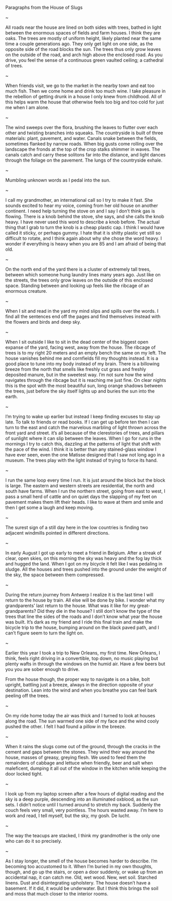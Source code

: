 Paragraphs from the House of Slugs

~

All roads near the house are lined on both sides with trees, bathed in light between the enormous spaces of fields and farm houses. I think they are oaks. The trees are mostly of uniform height, likely planted near the same time a couple generations ago. They only get light on one side, as the opposite side of the road blocks the sun. The trees thus only grow leaves on the outside of the road, and arch high above the enclosed road. As you drive, you feel the sense of a continuous green vaulted ceiling; a cathedral of trees. 

~

When friends visit, we go to the market in the nearby town and eat too much fish. Then we come home and drink too much wine. I take pleasure in the rebellion of getting drunk in a house I only knew from childhood. All of this helps warm the house that otherwise feels too big and too cold for just me when I am alone. 

~

The wind sweeps over the flora, brushing the leaves to flutter over each other and twisting branches into squeaks. The countryside is built of three materials: plant, pavement, and water. Canals snake between the fields, sometimes flanked by narrow roads. When big gusts come rolling over the landscape the fronds at the top of the crop stalks shimmer in waves. The canals catch and carry these solitons far into the distance, and light dances through the foliage on the pavement. The lungs of the countryside exhale.

~

Mumbling unknown words as I pedal into the sun. 

~

I call my grandmother, an international call so I try to make it fast. She sounds excited to hear my voice, coming from her old house on another continent. I need help turning the stove on and I say I don’t think gas is flowing. There is a knob behind the stove, she says, and she calls the knob heavy. I have never used this word to describe a knob before. The actual thing that I grab to turn the knob is a cheap plastic cap. I think I would have called it sticky, or perhaps gummy. I hate that it is shitty plastic yet still so difficult to rotate, and I think again about why she chose the word heavy. I wonder if everything is heavy when you are 85 and I am afraid of being that old. 

~

On the north end of the yard there is a cluster of extremely tall trees, between which someone hung laundry lines many years ago. Just like on the streets, the trees only grow leaves on the outside of this enclosed space. Standing between and looking up feels like the ribcage of an enormous creature. 

~

When I sit and read in the yard my mind slips and spills over the words. I find all the sentences end off the pages and find themselves instead with the flowers and birds and deep sky. 

~

When I sit outside I like to sit in the dead center of the biggest open expanse of the yard, facing west, away from the house. The ribcage of trees is to my right 20 meters and an empty bench the same on my left. The house vanishes behind me and cornfields fill my thoughts instead. It is a good place to tune into my body instead of my brain. There is a billowing breeze from the north that smells like freshly cut grass and freshly deposited manure, but in the sweetest way. I’m not sure how the wind navigates through the ribcage but it is reaching me just fine. On clear nights this is the spot with the most beautiful sun, long orange shadows between the trees, just before the sky itself lights up and buries the sun into the earth.

~

I’m trying to wake up earlier but instead I keep finding excuses to stay up late. To talk to friends or read books. If I can get up before ten then I can turn to the east and catch the marvelous marbling of light thrown across the front yard and street. it’s all because of the clerestories of trees, and pillars of sunlight where it can slip between the leaves. When I go for runs in the mornings I try to catch this, dazzling at the patterns of light that shift with the pace of the wind. I think it is better than any stained-glass window I have ever seen, even the one Matisse designed that I saw not long ago in a museum. The trees play with the light instead of trying to force its hand.

~

I run the same loop every time I run. It is just around the block but the block is large. The eastern and western streets are residential, the north and south have farms. When I run the northern street, going from east to west, I pass a small herd of cattle and on quiet days the slapping of my feet on pavement makes them lift their heads. I like to wave at them and smile and then I get some a laugh and keep moving. 

~

The surest sign of a still day here in the low countries is finding two adjacent windmills pointed in different directions.

~

In early August I got up early to meet a friend in Belgium. After a streak of clear, open skies, on this morning the sky was heavy and the fog lay thick and hugged the land. When I got on my bicycle it felt like I was pedaling in sludge. All the houses and trees pushed into the ground under the weight of the sky, the space between them compressed.

~

During the return journey from Antwerp I realize it is the last time I will return to the house by train. All else will be done by bike. I wonder what my grandparents’ last return to the house. What was it like for my great-grandparents? Did they die in the house? I still don’t know the type of the trees that line the sides of the roads and I don’t know what year the house was built. It’s dark as my friend and I ride this final train and make the bicycle trip to the house, bumping around on the black paved path, and I can’t figure seem to turn the light on. 

~

Earlier this year I took a trip to New Orleans, my first time. New Orleans, I think, feels right driving in a convertible, top down, no music playing but plenty wafts in through the windows on the humid air. Have a few beers but you you are sober enough to drive. 

From the house though, the proper way to navigate is on a bike, bolt upright, battling just a breeze, always in the direction opposite of your destination. Lean into the wind and when you breathe you can feel bark peeling off the trees.

~

On my ride home today the air was thick and I turned to look at houses along the road. The sun warmed one side of my face and the wind cooly pushed the other. I felt I had found a pillow in the breeze. 

~

When it rains the slugs come out of the ground, through the cracks in the cement and gaps between the stones. They wind their way around the house, masses of greasy, greying flesh. We used to feed them the remainders of cabbage and lettuce when friendly, beer and salt when maleficent, dumping it all out of the window in the kitchen while keeping the door locked tight.

~

I look up from my laptop screen after a few hours of digital reading and the sky is a deep purple, descending into an illuminated oxblood, as the sun sets. I didn’t notice until I turned around to stretch my back. Suddenly the couch feels very small, very pointless. The hours wasted away. I’m here to work and read, I tell myself, but the sky, my gosh. De lucht. 

~

The way the teacups are stacked, I think my grandmother is the only one who can do it so precisely. 

~

As I stay longer, the smell of the house becomes harder to describe. I’m becoming too accustomed to it. When I’m buried in my own thoughts, though, and go up the stairs, or open a door suddenly, or wake up from an accidental nap, it can catch me. Old, wet wood. New, wet soil. Starched linens. Dust and disintegrating upholstery. The house doesn’t have a basement. If it did, it would be underwater. But I think this brings the soil and moss that much closer to the interior rooms. 
